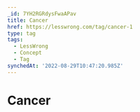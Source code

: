 ```yaml
---
_id: 7YH2RGRdysFwaAPav
title: Cancer
href: https://lesswrong.com/tag/cancer-1
type: tag
tags:
  - LessWrong
  - Concept
  - Tag
synchedAt: '2022-08-29T10:47:20.985Z'
---
```

# Cancer

